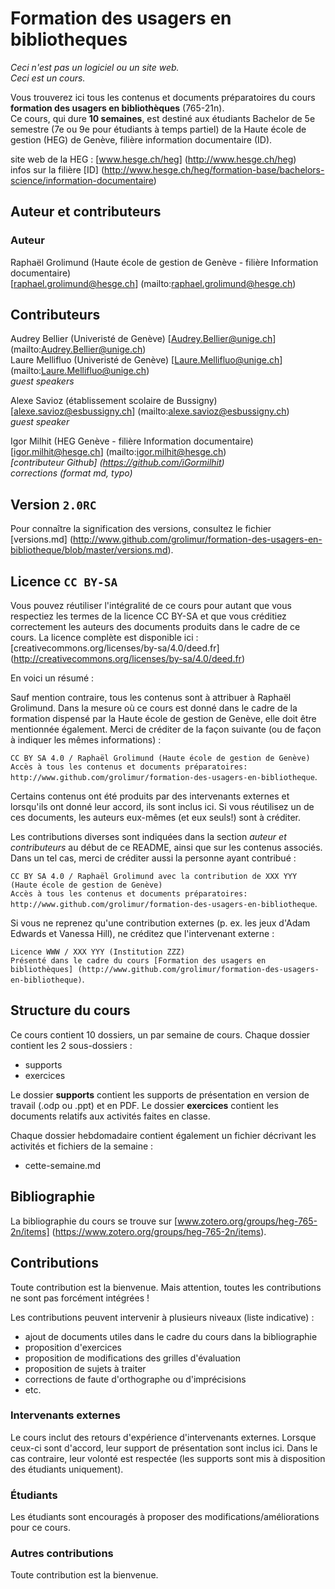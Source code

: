 # Formation des usagers en bibliotheques

*Ceci n'est pas un logiciel ou un site web.*   
*Ceci est un cours.*

Vous trouverez ici tous les contenus et documents préparatoires du cours **formation des usagers en bibliothèques** (765-21n).   
Ce cours, qui dure **10 semaines**, est destiné aux étudiants Bachelor de 5e semestre (7e ou 9e pour étudiants à temps partiel) de la Haute école de gestion (HEG) de Genève, filière information documentaire (ID).

site web de la HEG : [www.hesge.ch/heg] (http://www.hesge.ch/heg)   
infos sur la filière [ID] (http://www.hesge.ch/heg/formation-base/bachelors-science/information-documentaire)


## Auteur et contributeurs

### Auteur
Raphaël Grolimund (Haute école de gestion de Genève - filière Information documentaire)   
[raphael.grolimund@hesge.ch] (mailto:raphael.grolimund@hesge.ch)   

## Contributeurs
Audrey Bellier (Univeristé de Genève) [Audrey.Bellier@unige.ch] (mailto:Audrey.Bellier@unige.ch)   
Laure Mellifluo (Univeristé de Genève) [Laure.Mellifluo@unige.ch] (mailto:Laure.Mellifluo@unige.ch)   
*guest speakers*

Alexe Savioz (établissement scolaire de Bussigny) [alexe.savioz@esbussigny.ch] (mailto:alexe.savioz@esbussigny.ch)   
*guest speaker*

Igor Milhit (HEG Genève - filière Information documentaire) [igor.milhit@hesge.ch] (mailto:igor.milhit@hesge.ch)   
*[contributeur Github] (https://github.com/iGormilhit)*   
*corrections (format md, typo)*


## Version `2.0RC`


Pour connaître la signification des versions, consultez le fichier [versions.md] (http://www.github.com/grolimur/formation-des-usagers-en-bibliotheque/blob/master/versions.md).


## Licence `CC BY-SA`

Vous pouvez réutiliser l'intégralité de ce cours pour autant que vous respectiez les termes de la licence CC BY-SA et que vous créditiez correctement les auteurs des documents produits dans le cadre de ce cours.
La licence complète est disponible ici : [creativecommons.org/licenses/by-sa/4.0/deed.fr] (http://creativecommons.org/licenses/by-sa/4.0/deed.fr)

En voici un résumé :

Sauf mention contraire, tous les contenus sont à attribuer à Raphaël Grolimund. Dans la mesure où ce cours est donné dans le cadre de la formation dispensé par la Haute école de gestion de Genève, elle doit être mentionnée également.
Merci de créditer de la façon suivante (ou de façon à indiquer les mêmes informations) :

`CC BY SA 4.0 / Raphaël Grolimund (Haute école de gestion de Genève)`   
`Accès à tous les contenus et documents préparatoires: http://www.github.com/grolimur/formation-des-usagers-en-bibliotheque`.

Certains contenus ont été produits par des intervenants externes et lorsqu'ils ont donné leur accord, ils sont inclus ici.
Si vous réutilisez un de ces documents, les auteurs eux-mêmes (et eux seuls!) sont à créditer.

Les contributions diverses sont indiquées dans la section *auteur et contributeurs* au début de ce README, ainsi que sur les contenus associés.
Dans un tel cas, merci de créditer aussi la personne ayant contribué :

`CC BY SA 4.0 / Raphaël Grolimund avec la contribution de XXX YYY (Haute école de gestion de Genève)`   
`Accès à tous les contenus et documents préparatoires: http://www.github.com/grolimur/formation-des-usagers-en-bibliotheque`.

Si vous ne reprenez qu'une contribution externes (p. ex. les jeux d'Adam Edwards et Vanessa Hill), ne créditez que l'intervenant externe :

`Licence WWW / XXX YYY (Institution ZZZ)`   
`Présenté dans le cadre du cours [Formation des usagers en bibliothèques] (http://www.github.com/grolimur/formation-des-usagers-en-bibliotheque)`.


## Structure du cours

Ce cours contient 10 dossiers, un par semaine de cours.
Chaque dossier contient les 2 sous-dossiers :

* supports
* exercices

Le dossier **supports** contient les supports de présentation en version de travail (.odp ou .ppt) et en PDF.
Le dossier **exercices** contient les documents relatifs aux activités faites en classe.

Chaque dossier hebdomadaire contient également un fichier décrivant les activités et fichiers de la semaine :

* cette-semaine.md


## Bibliographie

La bibliographie du cours se trouve sur [www.zotero.org/groups/heg-765-2n/items] (https://www.zotero.org/groups/heg-765-2n/items).


## Contributions

Toute contribution est la bienvenue.
Mais attention, toutes les contributions ne sont pas forcément intégrées !

Les contributions peuvent intervenir à plusieurs niveaux (liste indicative) :

* ajout de documents utiles dans le cadre du cours dans la bibliographie
* proposition d'exercices
* proposition de modifications des grilles d'évaluation
* proposition de sujets à traiter
* corrections de faute d'orthographe ou d'imprécisions
* etc.

### Intervenants externes
Le cours inclut des retours d'expérience d'intervenants externes. Lorsque ceux-ci sont d'accord, leur support de présentation sont inclus ici.
Dans le cas contraire, leur volonté est respectée (les supports sont mis à disposition des étudiants uniquement).

### Étudiants
Les étudiants sont encouragés à proposer des modifications/améliorations pour ce cours.

### Autres contributions
Toute contribution est la bienvenue.


